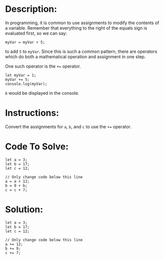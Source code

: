# Description:

In programming, it is common to use assignments to modify the contents of a variable. Remember that everything to the right of the equals sign is evaluated first, so we can say:

```Js
myVar = myVar + 5;
```

to add `5` to `myVar`. Since this is such a common pattern, there are operators which do both a mathematical operation and assignment in one step.

One such operator is the `+=` operator.

```Js
let myVar = 1;
myVar += 5;
console.log(myVar);
```

`6` would be displayed in the console.

# Instructions:

Convert the assignments for `a`, `b`, and `c` to use the `+=` operator.

# Code To Solve:

```Js
let a = 3;
let b = 17;
let c = 12;

// Only change code below this line
a = a + 12;
b = 9 + b;
c = c + 7;
```

# Solution:

```Js
let a = 3;
let b = 17;
let c = 12;

// Only change code below this line
a += 12;
b += 9;
c += 7;
```
